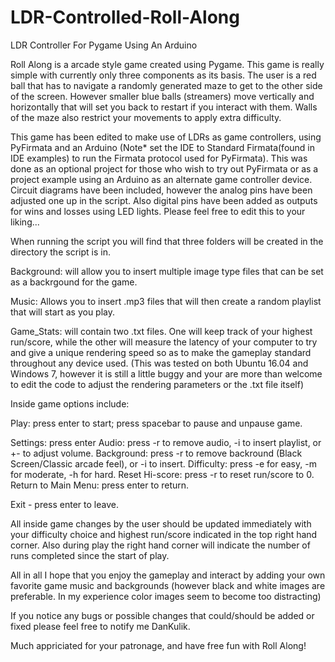 # LDR-Controlled-Roll-Along
LDR Controller For Pygame Using An Arduino


Roll Along is a arcade style game created using Pygame. This game is really simple with currently only three components as its basis. The user is a red ball that has to navigate a randomly generated maze to get to the other side of the screen. However smaller blue balls (streamers) move vertically and horizontally that will set you back to restart if you interact with them. Walls of the maze also restrict your movements to apply extra difficulty.

This game has been edited to make use of LDRs as game controllers, using PyFirmata and an Arduino (Note* set the IDE to Standard Firmata(found in IDE examples) to run the Firmata protocol used for PyFirmata). This was done as an optional project for those who wish to try out PyFirmata or as a project example using an Arduino as an alternate game controller device. Circuit diagrams have been included, however the analog pins have been adjusted one up in the script. Also digital pins have been added as outputs for wins and losses using LED lights. Please feel free to edit this to your liking...

When running the script you will find that three folders will be created in the directory the script is in.

Background: will allow you to insert multiple image type files that can be set as a backrgound for the game.

Music: Allows you to insert .mp3 files that will then create a random playlist that will start as you play.

Game_Stats: will contain two .txt files. One will keep track of your highest run/score, while the other will measure the latency of your computer to try and give a unique rendering speed so as to make the gameplay standard throughout any device used. (This was tested on both Ubuntu 16.04 and Windows 7, however it is still a little buggy and your are more than welcome to edit the code to adjust the rendering parameters or the .txt file itself)

Inside game options include:

Play: press enter to start; press spacebar to pause and unpause game.

Settings: press enter Audio: press -r to remove audio, -i to insert playlist, or +- to adjust volume. Background: press -r to remove backround (Black Screen/Classic arcade feel), or -i to insert. Difficulty: press -e for easy, -m for moderate, -h for hard. Reset Hi-score: press -r to reset run/score to 0. Return to Main Menu: press enter to return.

Exit - press enter to leave.

All inside game changes by the user should be updated immediately with your difficulty choice and highest run/score indicated in the top right hand corner. Also during play the right hand corner will indicate the number of runs completed since the start of play.

All in all I hope that you enjoy the gameplay and interact by adding your own favorite game music and backgrounds (however black and white images are preferable. In my experience color images seem to become too distracting)

If you notice any bugs or possible changes that could/should be added or fixed please feel free to notify me DanKulik.

Much appriciated for your patronage, and have free fun with Roll Along!
